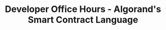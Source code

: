 ---
title: "Developer Office Hours - Algorand&#39;s Smart Contract Language"
description: "This guide covers the TEAL and PyTeal languages and takes a deep dive on going beyond existing smart contract languages that are a basic flavor of JavaScript. This session not only covers showing developers how to use TEAL and PyTeal but also delineates how Algorand processes these contracts and highlights some of the key differences between Algorand and other options."
type: "course"
category: "Developer Office Hours,Smart Contract"
difficulty: ""
summary: "Learn about TEAL and PyTeal for smart contracts"
file_path: ""
image: "https://assets-global.website-files.com/5e39e095596498a8b9624af1/5ffca6e3e0d8ad9231cc2af6_Portfolio-course---final.png"
link: "https://www.youtube.com/watch?v=HKJcc2nmjPo"
status: "open"
---
